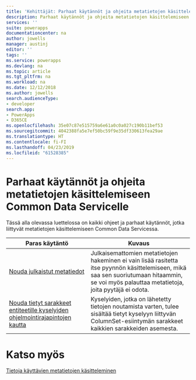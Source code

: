 ```yaml
---
title: 'Kehittäjät: Parhaat käytännöt ja ohjeita metatietojen käsittelemiseen Common Data Servicelle | Microsoft Docs'
description: Parhaat käytännöt ja ohjeita metatietojen käsittelemiseen PowerAppsin Common Data Servicen kehittäjille.
services: ''
suite: powerapps
documentationcenter: na
author: jowells
manager: austinj
editor: ''
tags: ''
ms.service: powerapps
ms.devlang: na
ms.topic: article
ms.tgt_pltfrm: na
ms.workload: na
ms.date: 12/12/2018
ms.author: jowells
search.audienceType:
- developer
search.app:
- PowerApps
- D365CE
ms.openlocfilehash: 35e07c87e515759a6e61a0c0a027c190b11bef53
ms.sourcegitcommit: 4042388fa5e7ef50bc59f9e35df330613fea29ae
ms.translationtype: HT
ms.contentlocale: fi-FI
ms.lasthandoff: 04/23/2019
ms.locfileid: "61528385"
---
```

# <a name="best-practices-and-guidance-while-working-with-metadata-for-the-common-data-service"></a>Parhaat käytännöt ja ohjeita metatietojen käsittelemiseen Common Data Servicelle

Tässä alla olevassa luettelossa on kaikki ohjeet ja parhaat käytännöt, jotka liittyvät metatietojen käsittelemiseen Common Data Servicessa.


|Paras käytäntö  |Kuvaus  |
|---------|---------|
|[Nouda julkaistut metatiedot](retrieve-published-metadata.md)     |Julkaisemattomien metatietojen hakeminen ei vain lisää rasitetta itse pyynnön käsittelemiseen, mikä saa sen suoriutumaan hitaammin, se voi myös palauttaa metatietoja, joita pyytäjä ei odota.         |
|[Nouda tietyt sarakkeet entiteetille kyselyiden ohjelmointirajapintojen kautta](retrieve-specific-columns-entity-via-query-apis.md)     |Kyselyiden, jotka on lähetetty tietojen noutamista varten, tulee sisältää tietyt kyselyyn liittyvän ColumnSet-esiintymän sarakkeet kaikkien sarakkeiden asemesta.         |

# <a name="see-also"></a>Katso myös
[Tietoja käyttävien metatietojen käsitteleminen](../../metadata-services.md)<br />